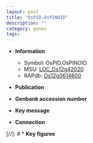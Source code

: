 ```yaml
---
layout: post
title: "OsPID,OsPINOID"
description: ""
category: genes
tags: 
---
```


* **Information**  
    + Symbol: OsPID,OsPINOID  
    + MSU: [LOC_Os12g42020](http://rice.uga.edu/cgi-bin/ORF_infopage.cgi?orf=LOC_Os12g42020)  
    + RAPdb: [Os12g0614600](http://rapdb.dna.affrc.go.jp/viewer/gbrowse_details/irgsp1?name=Os12g0614600)  

* **Publication**  

* **Genbank accession number**  

* **Key message**  

* **Connection**  

[//]: # * **Key figures**  


